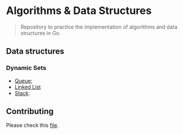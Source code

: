 # Algorithms & Data Structures

> Repository to practice the implementation of algorithms and data structures in Go.

## Data structures

### Dynamic Sets

- [Queue](set/queue.go);
- [Linked List](set/list.go)
- [Stack](set/stack.go).

## Contributing

Please check this [file](docs/CONTRIBUTING.md).
